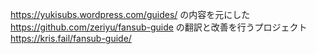 https://yukisubs.wordpress.com/guides/ の内容を元にした  
https://github.com/zeriyu/fansub-guide の翻訳と改善を行うプロジェクト  
https://kris.fail/fansub-guide/
